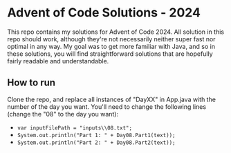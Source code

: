 # Advent of Code Solutions - 2024

This repo contains my solutions for Advent of Code 2024.  All solution in this repo should work, although they're not necessarily neither super fast nor optimal in any way.  My goal was to get more familiar with Java, and so in these solutions, you will find straightforward solutions that are hopefully fairly readable and understandable.

## How to run

Clone the repo, and replace all instances of "DayXX" in App.java with the number of the day you want.  You'll need to change the following lines (change the "08" to the day you want):
- `var inputFilePath = "inputs\\08.txt";`
- `System.out.println("Part 1: " + Day08.Part1(text));`
- `System.out.println("Part 2: " + Day08.Part2(text));`